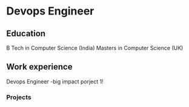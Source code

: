 # Devops Engineer


## Education
B Tech in Computer Science (India)
Masters in Computer Science (UK)


## Work experience 
Devops Engineer
-big impact porject 1!



### Projects
